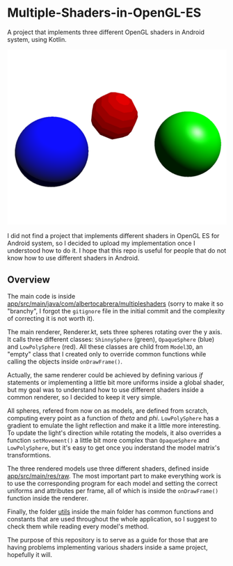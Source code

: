 # Multiple-Shaders-in-OpenGL-ES
A project that implements three different OpenGL shaders in Android system, using Kotlin.

![alt text](https://github.com/Al10101/Multiple-Shaders-in-OpenGL-ES/blob/main/sampleImage.png?raw=true)

I did not find a project that implements different shaders in OpenGL ES for Android system, so I decided to upload my implementation once I understood how to do it. I hope that this repo is useful for people that do not know how to use different shaders in Android.

## Overview

The main code is inside [app/src/main/java/com/albertocabrera/multipleshaders](app/src/main/java/com/albertocabrera/multipleshaders) (sorry to make it so "branchy", I forgot the ```gitignore``` file in the initial commit and the complexity of correcting it is not worth it). 

The main renderer, Renderer.kt, sets three spheres rotating over the y axis. It calls three different classes: ```ShinnySphere``` (green), ```OpaqueSphere``` (blue) and ```LowPolySphere``` (red). All these classes are child from ```Model3D```, an "empty" class that I created only to override common functions while calling the objects inside ```onDrawFrame()```.

Actually, the same renderer could be achieved by defining various *if* statements or implementing a little bit more uniforms inside a global shader, but my goal was to understand how to use different shaders inside a common renderer, so I decided to keep it very simple.

All spheres, refered from now on as models, are defined from scratch, computing every point as a function of *theta* and *phi*. ```LowPolySphere``` has a gradient to emulate the light reflection and make it a little more interesting. To update the light's direction while rotating the models, it also overrides a function ```setMovement()``` a little bit more complex than ```OpaqueSphere``` and ```LowPolySphere```, but it's easy to get once you inderstand the model matrix's transformtions.

The three rendered models use three different shaders, defined inside [app/src/main/res/raw](app/src/main/res/raw). The most important part to make everything work is to use the corresponding program for each model and setting the correct uniforms and attributes per frame, all of which is inside the ```onDrawFrame()``` function inside the renderer.

Finally, the folder [utils](app/src/main/java/com/albertocabrera/multipleshaders/utils) inside the main folder has common functions and constants that are used throughout the whole application, so I suggest to check them while reading every model's method. 

The purpose of this repository is to serve as a guide for those that are having problems implementing various shaders inside a same project, hopefully it will. 
